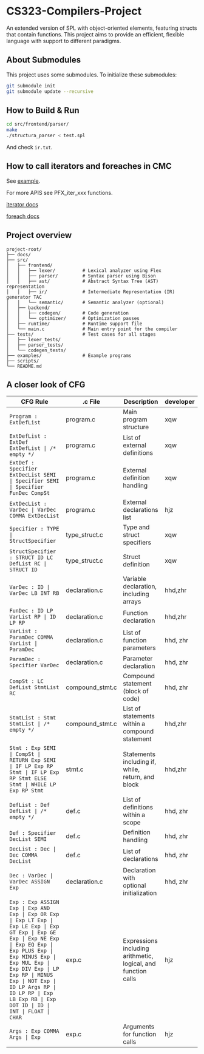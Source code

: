 # CS323-Compilers-Project
An extended version of SPL with object-oriented elements, featuring structs that contain functions. This project aims to provide an efficient, flexible language with support to different paradigms.

## About Submodules
This project uses some submodules. To initialize these submodules:
```sh
git submodule init
git submodule update --recursive
```

## How to Build & Run
```sh
cd src/frontend/parser/
make
./structura_parser < test.spl
```
And check `ir.txt`.

## How to call iterators and foreaches in CMC
See [example](src/frontend/parser/iter_collections_example.c).

For more APIS see PFX_iter_xxx functions.

[iterator docs](https://cmc.leoven.dev/Examples/examples.html#iteration)

[foreach docs](https://cmc.leoven.dev/utl/foreach.h/index.html)

## Project overview
```plaintext
project-root/
├── docs/                   
├── src/                    
│   ├── frontend/           
│   │   ├── lexer/          # Lexical analyzer using Flex
│   │   ├── parser/         # Syntax parser using Bison
│   │   ├── ast/            # Abstract Syntax Tree (AST) representation
│   │   ├── ir/             # Intermediate Representation (IR) generator TAC
│   │   └── semantic/       # Semantic analyzer (optional)
│   ├── backend/            
│   │   ├── codegen/        # Code generation
│   │   └── optimizer/      # Optimization passes
│   ├── runtime/            # Runtime support file
│   └── main.c              # Main entry point for the compiler
├── tests/                  # Test cases for all stages
│   ├── lexer_tests/        
│   ├── parser_tests/       
│   └── codegen_tests/      
├── examples/               # Example programs
├── scripts/                               
└── README.md               
```

## A closer look of CFG

| CFG Rule                                                                                                                                                                                                                                                                                                                              | .c File         | Description                                                   |developer|
|---------------------------------------------------------------------------------------------------------------------------------------------------------------------------------------------------------------------------------------------------------------------------------------------------------------------------------------|-----------------|---------------------------------------------------------------|------|
| `Program : ExtDefList`                                                                                                                                                                                                                                                                                                                | program.c       | Main program structure                                        |xqw|
| `ExtDefList : ExtDef ExtDefList \| /* empty */`                                                                                                                                                                                                                                                                                       | program.c       | List of external definitions                                 | xqw|
| `ExtDef : Specifier ExtDecList SEMI \| Specifier SEMI \| Specifier FunDec CompSt`                                                                                                                                                                                                                                                     | program.c       | External definition handling                                  |xqw|
| `ExtDecList : VarDec \| VarDec COMMA ExtDecList`                                                                                                                                                                                                                                                                                      | program.c       | External declarations list                                    |hjz|
| `Specifier : TYPE \| StructSpecifier`                                                                                                                                                                                                                                                                                                 | type_struct.c   | Type and struct specifiers                                    |xqw |
| `StructSpecifier : STRUCT ID LC DefList RC \| STRUCT ID`                                                                                                                                                                                                                                                                              | type_struct.c   | Struct definition                                             |xqw|
| `VarDec : ID \| VarDec LB INT RB`                                                                                                                                                                                                                                                                                                     | declaration.c   | Variable declaration, including arrays                        | hhd,zhr|
| `FunDec : ID LP VarList RP \| ID LP RP`                                                                                                                                                                                                                                                                                               | declaration.c   | Function declaration                                          | hhd,zhr|
| `VarList : ParamDec COMMA VarList \| ParamDec`                                                                                                                                                                                                                                                                                        | declaration.c   | List of function parameters                                   | hhd, zhr|
| `ParamDec : Specifier VarDec`                                                                                                                                                                                                                                                                                                         | declaration.c   | Parameter declaration                                         |hhd, zhr|
| `CompSt : LC DefList StmtList RC`                                                                                                                                                                                                                                                                                                     | compound_stmt.c | Compound statement (block of code)                            |hhd, zhr|
| `StmtList : Stmt StmtList \| /* empty */`                                                                                                                                                                                                                                                                                             | compound_stmt.c | List of statements within a compound statement                |hhd,zhr|
| `Stmt : Exp SEMI \| CompSt \| RETURN Exp SEMI \| IF LP Exp RP Stmt \| IF LP Exp RP Stmt ELSE Stmt \| WHILE LP Exp RP Stmt`                                                                                                                                                                                                            | stmt.c          | Statements including if, while, return, and block             |hhd,zhr|
| `DefList : Def DefList \| /* empty */`                                                                                                                                                                                                                                                                                                | def.c           | List of definitions within a scope               |      hhd, zhr       |
| `Def : Specifier DecList SEMI`                                                                                                                                                                                                                                                                                                        | def.c           | Definition handling             |                  hhd, zhr            |
| `DecList : Dec \| Dec COMMA DecList`                                                                                                                                                                                                                                                                                                  | def.c           | List of declarations          |                    hhd, zhr            |
| `Dec : VarDec \| VarDec ASSIGN Exp`                                                                                                                                                                                                                                                                                                   | declaration.c           | Declaration with optional initialization         |      hhd, zhr       |
| `Exp : Exp ASSIGN Exp \| Exp AND Exp \| Exp OR Exp \| Exp LT Exp \| Exp LE Exp \| Exp GT Exp \| Exp GE Exp \| Exp NE Exp \| Exp EQ Exp \| Exp PLUS Exp \| Exp MINUS Exp \| Exp MUL Exp \| Exp DIV Exp \| LP Exp RP \| MINUS Exp \| NOT Exp \| ID LP Args RP \| ID LP RP \| Exp LB Exp RB \| Exp DOT ID \| ID \| INT \| FLOAT \| CHAR` | exp.c           | Expressions including arithmetic, logical, and function calls | hjz|
| `Args : Exp COMMA Args \| Exp`                                                                                                                                                                                                                                                                                                        | exp.c           | Arguments for function calls                                  | hjz|

